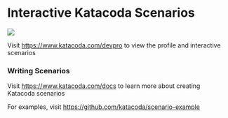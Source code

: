# Interactive Katacoda Scenarios

[![](http://shields.katacoda.com/katacoda/devpro/count.svg)](https://www.katacoda.com/devpro "Get your profile on Katacoda.com")

Visit https://www.katacoda.com/devpro to view the profile and interactive scenarios

### Writing Scenarios
Visit https://www.katacoda.com/docs to learn more about creating Katacoda scenarios

For examples, visit https://github.com/katacoda/scenario-example
